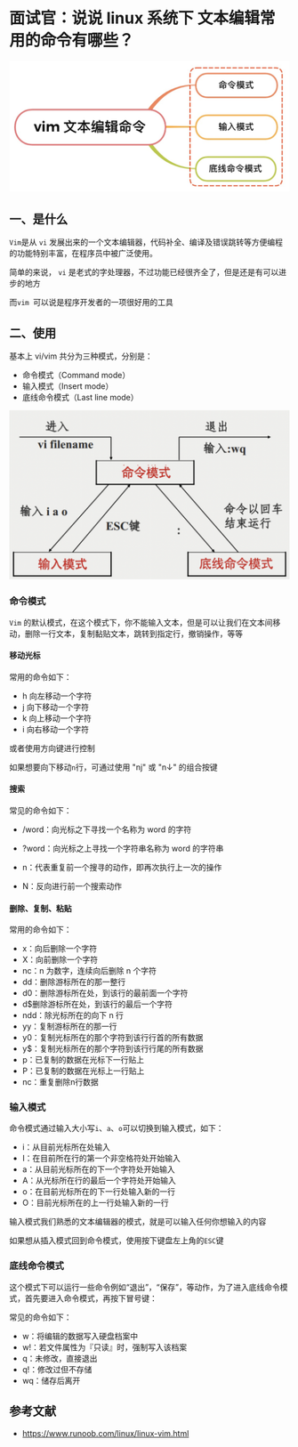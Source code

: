 # 面试官：说说 linux 系统下 文本编辑常用的命令有哪些？

 ![](../sImgs/1062b8b0-049b-11ec-8e64-91fdec0f05a1.png)

## 一、是什么

`Vim`是从 `vi` 发展出来的一个文本编辑器，代码补全、编译及错误跳转等方便编程的功能特别丰富，在程序员中被广泛使用。

简单的来说， `vi` 是老式的字处理器，不过功能已经很齐全了，但是还是有可以进步的地方

而`vim `可以说是程序开发者的一项很好用的工具



## 二、使用

基本上 vi/vim 共分为三种模式，分别是：

- 命令模式（Command mode）
- 输入模式（Insert mode）
- 底线命令模式（Last line mode）

 ![](../sImgs/265a0080-03d6-11ec-a752-75723a64e8f5.png)



### 命令模式

`Vim` 的默认模式，在这个模式下，你不能输入文本，但是可以让我们在文本间移动，删除一行文本，复制黏贴文本，跳转到指定行，撤销操作，等等



#### 移动光标

常用的命令如下：

- h 向左移动一个字符
- j 向下移动一个字符
- k 向上移动一个字符
- i 向右移动一个字符

或者使用方向键进行控制

如果想要向下移动`n`行，可通过使用 "nj" 或 "n↓" 的组合按键



#### 搜索

常见的命令如下：

- /word：向光标之下寻找一个名称为 word 的字符

- ?word：向光标之上寻找一个字符串名称为 word 的字符串
- n：代表重复前一个搜寻的动作，即再次执行上一次的操作
- N：反向进行前一个搜索动作





#### 删除、复制、粘贴

常用的命令如下：

- x：向后删除一个字符
- X：向前删除一个字符
- nc：n 为数字，连续向后删除 n 个字符
- dd：删除游标所在的那一整行
- d0：删除游标所在处，到该行的最前面一个字符
- d$删除游标所在处，到该行的最后一个字符
- ndd：除光标所在的向下 n 行
- yy：复制游标所在的那一行
- y0：复制光标所在的那个字符到该行行首的所有数据
- y$：复制光标所在的那个字符到该行行尾的所有数据
- p：已复制的数据在光标下一行贴上
- P：已复制的数据在光标上一行贴上
- nc：重复删除n行数据



### 输入模式

命令模式通过输入大小写`i`、`a`、`o`可以切换到输入模式，如下：

- i：从目前光标所在处输入
- I：在目前所在行的第一个非空格符处开始输入
- a：从目前光标所在的下一个字符处开始输入
- A：从光标所在行的最后一个字符处开始输入
- o：在目前光标所在的下一行处输入新的一行
- O：目前光标所在的上一行处输入新的一行

输入模式我们熟悉的文本编辑器的模式，就是可以输入任何你想输入的内容

如果想从插入模式回到命令模式，使用按下键盘左上角的`ESC`键





### 底线命令模式

这个模式下可以运行一些命令例如“退出”，“保存”，等动作，为了进入底线命令模式，首先要进入命令模式，再按下冒号键：

常见的命令如下：

- w：将编辑的数据写入硬盘档案中
- w!：若文件属性为『只读』时，强制写入该档案
- q：未修改，直接退出
- q!：修改过但不存储
- wq：储存后离开



## 参考文献

- https://www.runoob.com/linux/linux-vim.html